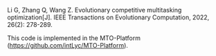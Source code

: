 Li G, Zhang Q, Wang Z. Evolutionary competitive multitasking optimization[J]. IEEE Transactions on Evolutionary Computation, 2022, 26(2): 278-289.


This code is implemented in the MTO-Platform (https://github.com/intLyc/MTO-Platform). 

